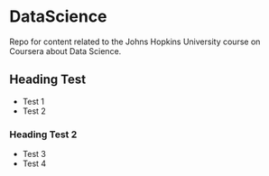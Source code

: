 # DataScience
Repo for content related to the Johns Hopkins University course on Coursera about Data Science.

## Heading Test

- Test 1
- Test 2

### Heading Test 2
- Test 3
- Test 4
